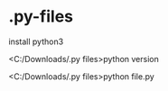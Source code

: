 # .py-files
install python3

<C:/Downloads/.py files>python version

<C:/Downloads/.py files>python file.py
